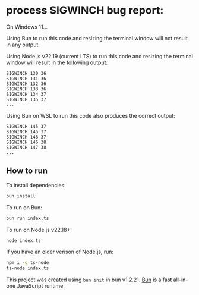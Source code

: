 # process SIGWINCH bug report:

On Windows 11...

Using Bun to run this code and resizing the terminal window will not result in any output.

Using Node.js v22.19 (current LTS) to run this code and resizing the terminal window will result in the following output:

```
SIGWINCH 130 36
SIGWINCH 131 36
SIGWINCH 132 36
SIGWINCH 133 36
SIGWINCH 134 37
SIGWINCH 135 37
...
```

Using Bun on WSL to run this code also produces the correct output:

```
SIGWINCH 145 37
SIGWINCH 145 37
SIGWINCH 146 37
SIGWINCH 146 38
SIGWINCH 147 38
...
```

## How to run

To install dependencies:

```bash
bun install
```

To run on Bun:

```bash
bun run index.ts
```

To run on Node.js v22.18+:

```bash
node index.ts
```

If you have an older verison of Node.js, run:

```bash
npm i -g ts-node
ts-node index.ts
```

This project was created using `bun init` in bun v1.2.21. [Bun](https://bun.com) is a fast all-in-one JavaScript runtime.
